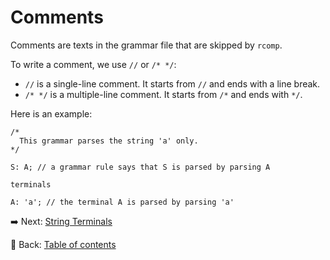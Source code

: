 # Comments

Comments are texts in the grammar file that are skipped by `rcomp`.

To write a comment, we use `//` or `/* */`:

* `//` is a single-line comment.
It starts from `//` and ends with a line break.
* `/* */` is a multiple-line comment.
It starts from `/*` and ends with `*/`.

Here is an example:

```text
/*
  This grammar parses the string 'a' only.
*/

S: A; // a grammar rule says that S is parsed by parsing A

terminals

A: 'a'; // the terminal A is parsed by parsing 'a'
```

:arrow_right:  Next: [String Terminals](./string_terminals.md)

:blue_book: Back: [Table of contents](./../README.md)

